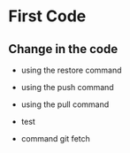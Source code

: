 # First Code


## Change in the code

* using the restore command

* using the push command

* using the pull command

* test

* command git fetch
